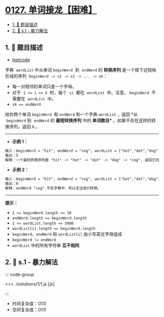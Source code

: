 # [0127. 单词接龙【困难】](https://github.com/tnotesjs/TNotes.leetcode/tree/main/notes/0127.%20%E5%8D%95%E8%AF%8D%E6%8E%A5%E9%BE%99%E3%80%90%E5%9B%B0%E9%9A%BE%E3%80%91)

<!-- region:toc -->

- [1. 📝 题目描述](#1--题目描述)
- [2. 🎯 s.1 - 暴力解法](#2--s1---暴力解法)

<!-- endregion:toc -->

## 1. 📝 题目描述

- [leetcode](https://leetcode.cn/problems/word-ladder/)

字典  `wordList` 中从单词 `beginWord`  到  `endWord` 的 **转换序列** 是一个按下述规格形成的序列  `beginWord -> s1 -> s2 -> ... -> sk`：

- 每一对相邻的单词只差一个字母。
- 对于  `1 <= i <= k`  时，每个  `si`  都在  `wordList`  中。注意， `beginWord`  不需要在  `wordList`  中。
- `sk == endWord`

给你两个单词 `beginWord`  和 `endWord` 和一个字典 `wordList` ，返回 \*从  `beginWord` 到  `endWord` 的 **最短转换序列** 中的 **单词数目\*** 。如果不存在这样的转换序列，返回 `0` 。



---

- **示例 1：**

```txt
输入：beginWord = "hit", endWord = "cog", wordList = ["hot","dot","dog","lot","log","cog"]
输出：5
解释：一个最短转换序列是 "hit" -> "hot" -> "dot" -> "dog" -> "cog", 返回它的长度 5。
```

- **示例 2：**

```txt
输入：beginWord = "hit", endWord = "cog", wordList = ["hot","dot","dog","lot","log"]
输出：0
解释：endWord "cog" 不在字典中，所以无法进行转换。
```

---

**提示：**

- `1 <= beginWord.length <= 10`
- `endWord.length == beginWord.length`
- `1 <= wordList.length <= 5000`
- `wordList[i].length == beginWord.length`
- `beginWord`、`endWord` 和 `wordList[i]` 由小写英文字母组成
- `beginWord != endWord`
- `wordList` 中的所有字符串 **互不相同**

## 2. 🎯 s.1 - 暴力解法

::: code-group

<<< ./solutions/1/1.js [js]

:::

- 时间复杂度：$O(1)$
- 空间复杂度：$O(1)$
